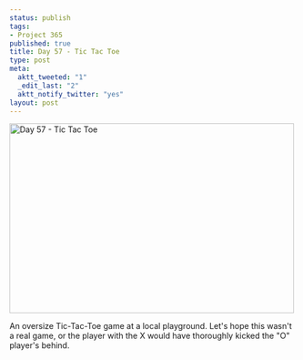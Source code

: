 ```yaml
--- 
status: publish
tags: 
- Project 365
published: true
title: Day 57 - Tic Tac Toe
type: post
meta: 
  aktt_tweeted: "1"
  _edit_last: "2"
  aktt_notify_twitter: "yes"
layout: post
---
```

<a href="http://www.flickr.com/photos/freeed/5481353576/" title="Day 57 - Tic Tac Toe by Fred​, on Flickr"><img src="http://farm6.static.flickr.com/5260/5481353576_ab9a70a734.jpg" width="500" height="333" alt="Day 57 - Tic Tac Toe" /></a>

An oversize Tic-Tac-Toe game at a local playground. Let's hope this wasn't a real game, or the player with the X would have thoroughly kicked the "O" player's behind.
